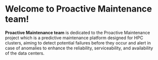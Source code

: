 # Welcome to Proactive Maintenance team!

**Proactive Maintenance team** is dedicated to the Proactive Maintenance project which is a predictive maintenance platform designed for HPC clusters, aiming to detect potential failures before they occur and alert in case of anomalies to enhance the reliability, serviceability, and availability of the data centers.
